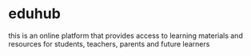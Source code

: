 # eduhub

this is an online platform that provides access to learning materials and resources for students, teachers, parents and future learners

